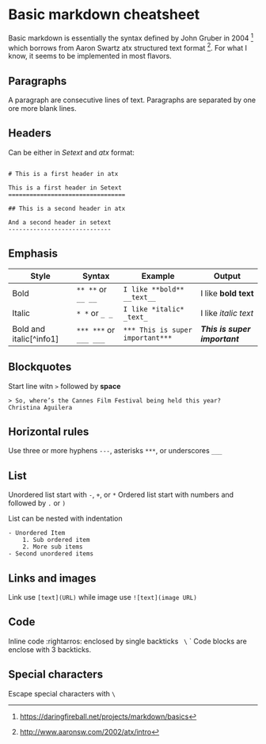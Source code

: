 # Basic markdown cheatsheet

Basic markdown is essentially the syntax defined by John Gruber in 2004
[^ref1] which borrows from Aaron Swartz atx structured text format [^ref2]. 
For what I know, it seems to be implemented in most flavors.

## Paragraphs

A paragraph are consecutive lines of text. Paragraphs are separated
by one ore more blank lines.

## Headers

Can be either in *Setext* and *atx* format:

```

# This is a first header in atx

This is a first header in Setext
=================================

## This is a second header in atx

And a second header in setext
-----------------------------

```

## Emphasis

| Style           | Syntax                 | Example                          | Output                        |
|-----------------|------------------------|----------------------------------|-------------------------------|
| Bold            | `** **` or `__ __`     | `I like **bold** __text__`       | I like **bold** **text**      |
| Italic          | `* *` or `_ _`         | `I like *italic* _text_`         | I like *italic* *text*        |
| Bold and italic[^info1] | `*** ***` or `___ ___` | `*** This is super important***` | ***This is super important*** |

## Blockquotes

Start line witn `>` followed by **space**

```
> So, where’s the Cannes Film Festival being held this year?
Christina Aguilera
```

## Horizontal rules

Use three or more hyphens `---`, asterisks `***`, or underscores `___`

## List

Unordered list start with `-`, `+`, or `*`
Ordered list start with numbers and followed by `.` or `)`

List can be nested with indentation

```
- Unordered Item
    1. Sub ordered item
    2. More sub items
- Second unordered items
```

## Links and images

Link use `[text](URL)` while image use `![text](image URL)`

## Code

Inline code :rightarros: enclosed by single backticks ` \` `
Code blocks are enclose with 3 backticks.

## Special characters

Escape special characters with `\`

[^ref1]: https://daringfireball.net/projects/markdown/basics
[^ref2]: http://www.aaronsw.com/2002/atx/intro
[^info2]: Not specified in Gruber 2004 specification
